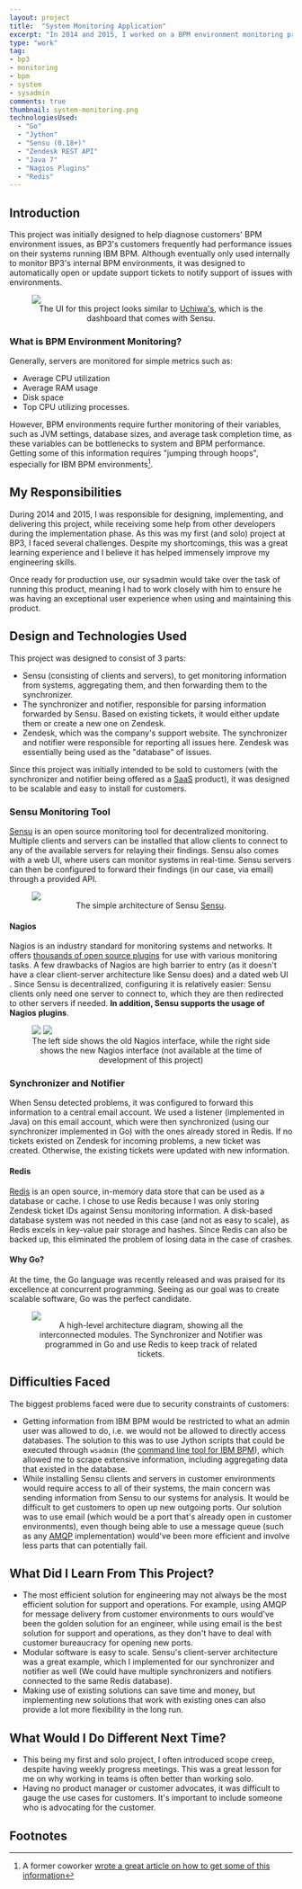 ```yaml
---
layout: project
title:  "System Monitoring Application"
excerpt: "In 2014 and 2015, I worked on a BPM environment monitoring project that allowed monitoring various system and BPM-specific parameters. The system could be configured to notify sysadmins when a threshold was passed. Although eventually only used internally, this was my first and solo project at BP3."
type: "work"
tag:
- bp3
- monitoring
- bpm
- system
- sysadmin
comments: true
thumbnail: system-monitoring.png
technologiesUsed:
  - "Go"
  - "Jython"
  - "Sensu (0.18+)"
  - "Zendesk REST API"
  - "Java 7"
  - "Nagios Plugins"
  - "Redis"
---
```

## Introduction
This project was initially designed to help diagnose customers' BPM environment issues, as BP3's customers frequently had performance issues on their systems running IBM BPM. Although eventually only used internally to monitor BP3's internal BPM environments, it was designed to automatically open or update support tickets to notify support of issues with environments.

<figure>
  <a href="{{ site.url }}/assets/img/projects/system-monitoring/uchiwa-ui.png"><img src="{{ site.url }}/assets/img/projects/system-monitoring/uchiwa-ui.png"></a>
  <center><figcaption>The UI for this project looks similar to <a href="https://github.com/sensu/uchiwa">Uchiwa's</a>, which is the dashboard that comes with Sensu.</figcaption></center>
</figure>

### What is BPM Environment Monitoring?
Generally, servers are monitored for simple metrics such as:
* Average CPU utilization
* Average RAM usage
* Disk space
* Top CPU utilizing processes. 

However, BPM environments require further monitoring of their variables, such as JVM settings, database sizes, and average task completion time, as these variables can be bottlenecks to system and BPM performance. Getting some of this information requires "jumping through hoops", especially for IBM BPM environments[^1].

## My Responsibilities
During 2014 and 2015, I was responsible for designing, implementing, and delivering this project, while receiving some help from other developers during the implementation phase. As this was my first (and solo) project at BP3, I faced several challenges. Despite my shortcomings, this was a great learning experience and I believe it has helped immensely improve my engineering skills.

Once ready for production use, our sysadmin would take over the task of running this product, meaning I had to work closely with him to ensure he was having an exceptional user experience when using and maintaining this product.

## Design and Technologies Used
This project was designed to consist of 3 parts:
* Sensu (consisting of clients and servers), to get monitoring information from systems, aggregating them, and then forwarding them to the synchronizer.
* The synchronizer and notifier, responsible for parsing information forwarded by Sensu. Based on existing tickets, it would either update them or create a new one on Zendesk.
* Zendesk, which was the company's support website. The synchronizer and notifier were responsible for reporting all issues here. Zendesk was essentially being used as the "database" of issues.

Since this project was initially intended to be sold to customers (with the synchronizer and notifier being offered as a [SaaS](https://en.wikipedia.org/wiki/Software_as_a_service) product), it was designed to be scalable and easy to install for customers.

### Sensu Monitoring Tool
[Sensu](https://github.com/sensu/sensu) is an open source monitoring tool for decentralized monitoring. Multiple clients and servers can be installed that allow clients to connect to any of the available servers for relaying their findings. Sensu also comes with a web UI, where users can monitor systems in real-time. Sensu servers can then be configured to forward their findings (in our case, via email) through a provided API.

<figure>
  <a href="{{ site.url }}/assets/img/projects/system-monitoring/sensu-diagram.gif"><img src="{{ site.url }}/assets/img/projects/system-monitoring/sensu-diagram.gif"></a>
  <center><figcaption>The simple architecture of Sensu <a href="https://sensuapp.org/docs/latest/overview/architecture.html">Sensu</a>.</figcaption></center>
</figure>

#### Nagios
Nagios is an industry standard for monitoring systems and networks. It offers [thousands of open source plugins](https://exchange.nagios.org/) for use with various monitoring tasks. A few drawbacks of Nagios are high barrier to entry (as it doesn't have a clear client-server architecture like Sensu does) and a dated web UI . Since Sensu is decentralized, configuring it is relatively easier: Sensu clients only need one server to connect to, which they are then redirected to other servers if needed. **In addition, Sensu supports the usage of Nagios plugins**.

<figure class="half">
  <a href="{{ site.url }}/assets/img/projects/system-monitoring/old-nagios.jpg"><img src="{{ site.url }}/assets/img/projects/system-monitoring/old-nagios.jpg"></a>
  <a href="{{ site.url }}/assets/img/projects/system-monitoring/new-nagios.jpg"><img src="{{ site.url }}/assets/img/projects/system-monitoring/new-nagios.jpg"></a>
  <center><figcaption>The left side shows the old Nagios interface, while the right side shows the new Nagios interface (not available at the time of development of this project)</figcaption></center>
</figure>

### Synchronizer and Notifier
When Sensu detected problems, it was configured to forward this information to a central email account. We used a listener (implemented in Java) on this email account, which were then synchronized (using our synchronizer implemented in Go) with the ones already stored in Redis. If no tickets existed on Zendesk for incoming problems, a new ticket was created. Otherwise, the existing tickets were updated with new information.

#### Redis
[Redis](https://redis.io/) is an open source, in-memory data store that can be used as a database or cache. I chose to use Redis because I was only storing Zendesk ticket IDs against Sensu monitoring information. A disk-based database system was not needed in this case (and not as easy to scale), as Redis excels in key-value pair storage and hashes. Since Redis can also be backed up, this eliminated the problem of losing data in the case of crashes.

#### Why Go?
At the time, the Go language was recently released and was praised for its excellence at concurrent programming. Seeing as our goal was to create scalable software, Go was the perfect candidate.

<figure>
  <a href="{{ site.url }}/assets/img/projects/system-monitoring/architecture.png"><img src="{{ site.url }}/assets/img/projects/system-monitoring/architecture.png"></a>
  <center><figcaption>A high-level architecture diagram, showing all the interconnected modules. The Synchronizer and Notifier was programmed in Go and use Redis to keep track of related tickets.</figcaption></center>
</figure>

## Difficulties Faced
The biggest problems faced were due to security constraints of customers:
* Getting information from IBM BPM would be restricted to what an admin user was allowed to do, i.e. we would not be allowed to directly access databases. The solution to this was to use Jython scripts that could be executed through `wsadmin` (the [command line tool for IBM BPM](https://en.wikipedia.org/wiki/Wsadmin)), which allowed me to scrape extensive information, including aggregating data that existed in the database.
* While installing Sensu clients and servers in customer environments would require access to all of their systems, the main concern was sending information from Sensu to our systems for analysis. It would be difficult to get customers to open up new outgoing ports. Our solution was to use email (which would be a port that's already open in customer environments), even though being able to use a message queue (such as any [AMQP](https://www.amqp.org/) implementation) would've been more efficient and involve less parts that can potentially fail.

## What Did I Learn From This Project?
* The most efficient solution for engineering may not always be the most efficient solution for support and operations. For example, using AMQP for message delivery from customer environments to ours would've been the golden solution for an engineer, while using email is the best solution for support and operations, as they don't have to deal with customer bureaucracy for opening new ports.
* Modular software is easy to scale. Sensu's client-server architecture was a great example, which I implemented for our synchronizer and notifier as well (We could have multiple synchronizers and notifiers connected to the same Redis database).
* Making use of existing solutions can save time and money, but implementing new solutions that work with existing ones can also provide a lot more flexibility in the long run.

## What Would I Do Different Next Time?
* This being my first and solo project, I often introduced scope creep, despite having weekly progress meetings. This was a great lesson for me on why working in teams is often better than working solo.
* Having no product manager or customer advocates, it was difficult to gauge the use cases for customers. It's important to include someone who is advocating for the customer.

## Footnotes
[^1]: A former coworker [wrote a great article on how to get some of this information](https://support.bp-3.com/hc/en-us/articles/201297396-BPM-Monitoring-overview)
